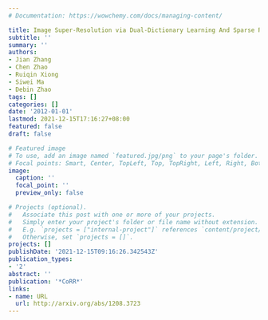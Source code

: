 ```yaml
---
# Documentation: https://wowchemy.com/docs/managing-content/

title: Image Super-Resolution via Dual-Dictionary Learning And Sparse Representation
subtitle: ''
summary: ''
authors:
- Jian Zhang
- Chen Zhao
- Ruiqin Xiong
- Siwei Ma
- Debin Zhao
tags: []
categories: []
date: '2012-01-01'
lastmod: 2021-12-15T17:16:27+08:00
featured: false
draft: false

# Featured image
# To use, add an image named `featured.jpg/png` to your page's folder.
# Focal points: Smart, Center, TopLeft, Top, TopRight, Left, Right, BottomLeft, Bottom, BottomRight.
image:
  caption: ''
  focal_point: ''
  preview_only: false

# Projects (optional).
#   Associate this post with one or more of your projects.
#   Simply enter your project's folder or file name without extension.
#   E.g. `projects = ["internal-project"]` references `content/project/deep-learning/index.md`.
#   Otherwise, set `projects = []`.
projects: []
publishDate: '2021-12-15T09:16:26.342543Z'
publication_types:
- '2'
abstract: ''
publication: '*CoRR*'
links:
- name: URL
  url: http://arxiv.org/abs/1208.3723
---
```


